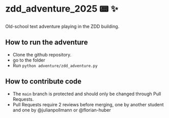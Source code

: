 # zdd_adventure_2025 :pager: :sparkles:
Old-school text adventure playing in the ZDD building.


## How to run the adventure
- Clone the github repository.
- go to the folder
- Run `python adventure/zdd_adventure.py`

## How to contribute code
- The `main` branch is protected and should only be changed through Pull Requests.
- Pull Requests require 2 reviews before merging, one by another student and one by @julianpollmann or @florian-huber